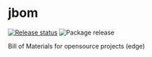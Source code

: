 # jbom

[![Release status](https://github.com/memoria-io/jbom/workflows/Release/badge.svg)](https://github.com/memoria-io/jbom/actions?query=workflow%3ARelease)
![Package release](https://img.shields.io/github/v/release/memoria-io/jbom)

Bill of Materials for opensource projects (edge)

